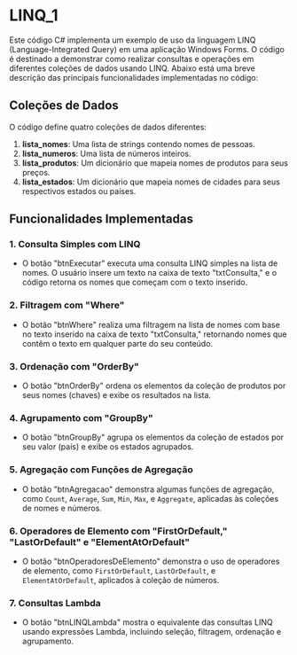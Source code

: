 # LINQ_1

Este código C# implementa um exemplo de uso da linguagem LINQ (Language-Integrated Query) em uma aplicação Windows Forms. O código é destinado a demonstrar como realizar consultas e operações em diferentes coleções de dados usando LINQ. Abaixo está uma breve descrição das principais funcionalidades implementadas no código:

## Coleções de Dados
O código define quatro coleções de dados diferentes:
1. **lista_nomes**: Uma lista de strings contendo nomes de pessoas.
2. **lista_numeros**: Uma lista de números inteiros.
3. **lista_produtos**: Um dicionário que mapeia nomes de produtos para seus preços.
4. **lista_estados**: Um dicionário que mapeia nomes de cidades para seus respectivos estados ou países.

## Funcionalidades Implementadas

### 1. Consulta Simples com LINQ
- O botão "btnExecutar" executa uma consulta LINQ simples na lista de nomes. O usuário insere um texto na caixa de texto "txtConsulta," e o código retorna os nomes que começam com o texto inserido.

### 2. Filtragem com "Where"
- O botão "btnWhere" realiza uma filtragem na lista de nomes com base no texto inserido na caixa de texto "txtConsulta," retornando nomes que contêm o texto em qualquer parte do seu conteúdo.

### 3. Ordenação com "OrderBy"
- O botão "btnOrderBy" ordena os elementos da coleção de produtos por seus nomes (chaves) e exibe os resultados na lista.

### 4. Agrupamento com "GroupBy"
- O botão "btnGroupBy" agrupa os elementos da coleção de estados por seu valor (país) e exibe os estados agrupados.

### 5. Agregação com Funções de Agregação
- O botão "btnAgregacao" demonstra algumas funções de agregação, como ``Count``, ``Average``, ``Sum``, ``Min``, ``Max``, e ``Aggregate``, aplicadas às coleções de nomes e números.

### 6. Operadores de Elemento com "FirstOrDefault," "LastOrDefault" e "ElementAtOrDefault"
- O botão "btnOperadoresDeElemento" demonstra o uso de operadores de elemento, como ``FirstOrDefault``, ``LastOrDefault``, e ``ElementAtOrDefault``, aplicados à coleção de números.

### 7. Consultas Lambda
- O botão "btnLINQLambda" mostra o equivalente das consultas LINQ usando expressões Lambda, incluindo seleção, filtragem, ordenação e agrupamento.
